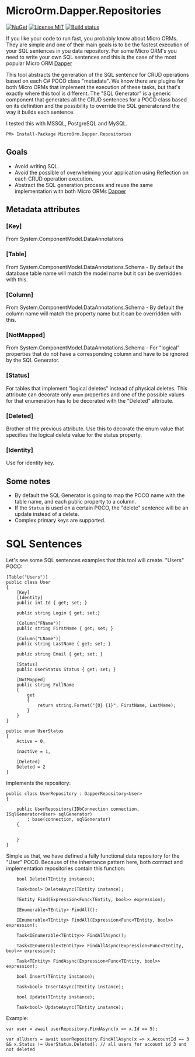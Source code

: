 # MicroOrm.Dapper.Repositories

[![NuGet](https://img.shields.io/nuget/v/MicroOrm.Dapper.Repositories.svg)](https://www.nuget.org/packages/MicroOrm.Dapper.Repositories) [![License MIT](https://img.shields.io/badge/license-MIT-green.svg)](https://opensource.org/licenses/MIT) [![Build status](https://ci.appveyor.com/api/projects/status/5v68lbhwc9d4948g?svg=true)](https://ci.appveyor.com/project/phnx47/microorm-dapper-repositories)

If you like your code to run fast, you probably know about Micro ORMs.
They are simple and one of their main goals is to be the fastest execution of your SQL sentences in you data repository.
For some Micro ORM's you need to write your own SQL sentences and this is the case of the most popular Micro ORM [Dapper](https://github.com/StackExchange/dapper-dot-net)

This tool abstracts the generation of the SQL sentence for CRUD operations based on each C# POCO class "metadata".
We know there are plugins for both Micro ORMs that implement the execution of these tasks, but that's exactly where this tool is different. The "SQL Generator" is a generic component
that generates all the CRUD sentences for a POCO class based on its definition and the possibility to override the SQL generatorand the way it builds each sentence.

I tested this with MSSQL, PostgreSQL and MySQL.

	PM> Install-Package MicroOrm.Dapper.Repositories

Goals
-----
*  Avoid writing SQL.
*  Avoid  the possible of overwhelming your application using Reflection on each CRUD operation execution.
*  Abstract the SQL generation process and reuse the same implementation with both Micro ORMs [Dapper](https://github.com/StackExchange/dapper-dot-net)

Metadata attributes
-------------------

###	[Key]
From System.ComponentModel.DataAnnotations

###	[Table]
From System.ComponentModel.DataAnnotations.Schema - By default the database table name will match the model name but it can be overridden with this.

### [Column]
From System.ComponentModel.DataAnnotations.Schema - By default the column name will match the property name but it can be overridden with this.

### [NotMapped]
From System.ComponentModel.DataAnnotations.Schema - For "logical" properties that do not have a corresponding column and have to be ignored by the SQL Generator.

###	[Status]
For tables that implement "logical deletes" instead of physical deletes. This attribute can decorate only `enum` properties and one of the possible values for that enumeration has to be decorated with the "Deleted" attribute.

###	[Deleted]
Brother of the previous attribute. Use this to decorate the enum value that specifies the logical delete value for the status property.	

### [Identity]
Use for identity key.

Some notes
----------

*  By default the SQL Generator is going to map the POCO name with the table name, and each public property to a column.
*  If the `Status` is used on a certain POCO, the "delete" sentence will be an update instead of a delete.
*  Complex primary keys are supported.

SQL Sentences
=============

Let's see some SQL sentences examples that this tool will create. "Users" POCO:

	[Table("Users")]
	public class User
	{
		[Key]
		[Identity]
		public int Id { get; set; }
		
		public string Login { get; set;}
		
		[Column("FName")]
		public string FirstName { get; set; }
		
		[Column("LName")]
		public string LastName { get; set; }
		
		public string Email { get; set; }
		
		[Status]
		public UserStatus Status { get; set; }
		
		[NotMapped]
		public string FullName
		{
			get
			{
				return string.Format("{0} {1}", FirstName, LastName);
			}
		}
	}
	
	public enum UserStatus
	{
	    Active = 0,
	
	    Inactive = 1,
	
	    [Deleted]
	    Deleted = 2
	}
	
Implements the repository:

    public class UserRepository : DapperRepository<User>
    {

        public UserRepository(IDbConnection connection, ISqlGenerator<User> sqlGenerator)
            : base(connection, sqlGenerator)
        {


        }
    }
    
Simple as that, we have defined a fully functional data repository for the "User" POCO. Because of the inheritance pattern here, both contract and implementation repositories contain this function:

        bool Delete(TEntity instance);
        
        Task<bool> DeleteAsync(TEntity instance);
        
        TEntity Find(Expression<Func<TEntity, bool>> expression);
        
        IEnumerable<TEntity> FindAll();
        
        IEnumerable<TEntity> FindAll(Expression<Func<TEntity, bool>> expression);
        
        Task<IEnumerable<TEntity>> FindAllAsync();
        
        Task<IEnumerable<TEntity>> FindAllAsync(Expression<Func<TEntity, bool>> expression);
        
        Task<TEntity> FindAsync(Expression<Func<TEntity, bool>> expression);
        
        bool Insert(TEntity instance);
        
        Task<bool> InsertAsync(TEntity instance);
        
        bool Update(TEntity instance);
        
        Task<bool> UpdateAsync(TEntity instance);

Example:

    var user = await userRepository.FindAsync(x => x.Id == 5);
    
    var allUsers = await userRepository.FindAllAsync(x => x.AccountId == 3 && x.Status != UserStatus.Deleted); // all users for account id 3 and not deleted
